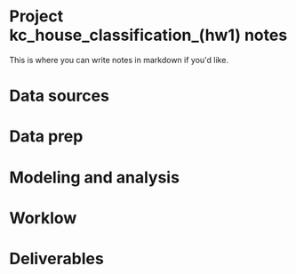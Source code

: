 # Project kc_house_classification_(hw1) notes

 
This is where you can write notes in markdown if you'd like.

# Data sources


# Data prep


# Modeling and analysis


# Worklow


# Deliverables
